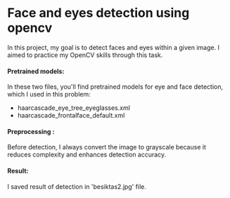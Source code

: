 # Face and eyes detection using opencv
In this project, my goal is to detect faces and eyes within a given image. I aimed to practice my OpenCV skills through this task.

#### Pretrained models:
In these two files, you'll find pretrained models for eye and face detection, which I used in this problem:
- haarcascade_eye_tree_eyeglasses.xml
- haarcascade_frontalface_default.xml

#### Preprocessing :
Before detection, I always convert the image to grayscale because it reduces complexity and enhances detection accuracy.


#### Result:
I saved result of detection in 'besiktas2.jpg' file.
